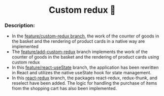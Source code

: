 <h1 align='center'>Custom redux  🦆</h1>

### Description:
- In the [feature/custom-redux branch](https://github.com/Sergey-Shar/learn_redux/tree/feaure/custom-redux), the work of the counter of goods in the basket and the rendering of product cards in a native way are implemented
- The [feature/add-custom-redux](https://github.com/Sergey-Shar/learn_redux/tree/feature/add-custom-redux) branch implements the work of the counter of goods in the basket and the rendering of product cards using custom redux
- In this [feature/react-useState](https://github.com/Sergey-Shar/learn_redux/tree/feature/react-useState) branch, the application has been rewritten in React and utilizes the native useState hook for state management.
- In this [react-redux](https://github.com/Sergey-Shar/learn_redux/tree/feature/react-redux) branch, the packages react-redux, redux-thunk, and reselect have been added. The logic for handling the purchase of items from the shopping cart has also been implemented. 
